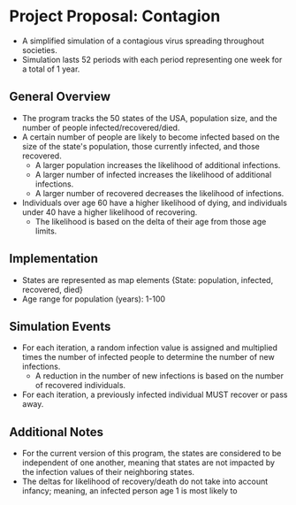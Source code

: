 # Project Proposal: Contagion
+ A simplified simulation of a contagious virus spreading throughout societies.
+ Simulation lasts 52 periods with each period representing one week for a total of 1 year.

## General Overview
+ The program tracks the 50 states of the USA, population size, and the number of people infected/recovered/died.
+ A certain number of people are likely to become infected based on the size of the state's population, those currently infected, and those recovered. 
    - A larger population increases the likelihood of additional infections. 
    - A larger number of infected increases the likelihood of additional infections.
    - A larger number of recovered decreases the likelihood of infections. 
+ Individuals over age 60 have a higher likelihood of dying, and individuals under 40 have a higher likelihood of recovering.
    - The likelihood is based on the delta of their age from those age limits.

## Implementation
+ States are represented as map elements {State<string>: population<int>, infected<list>, recovered<list>, died<list>}
+ Age range for population (years): 1-100

## Simulation Events
+ For each iteration, a random infection value is assigned and multiplied times the number of infected people to determine the number of new infections.
    - A reduction in the number of new infections is based on the number of recovered individuals.
+ For each iteration, a previously infected individual MUST recover or pass away.

## Additional Notes
+ For the current version of this program, the states are considered to be independent of one another, meaning that states are not impacted by the infection values of their neighboring states.
+ The deltas for likelihood of recovery/death do not take into account infancy; meaning, an infected person age 1 is most likely to 

